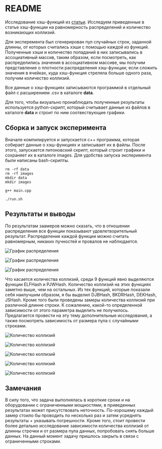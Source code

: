 # README

Исследование хэш-функций из [статьи](https://www.partow.net/programming/hashfunctions/#AvailableHashFunctions). Исследуем приведенные в статье 
хэш-функции на равномерность распределений и количество возникающих коллизий. 

Для эксперемента был сгенерирован пул случайных строк, заданной длинны, от которых считались хэши с помощью каждой из функций. Полученные
хэши и количество попаданий в них записывались в ассоциативный массив, таким образом, если посмотреть, как распределились значения в 
ассоциативном массиве, мы получим представление о плотности распределения хэш-функции; если сложить значения в ячейках, куда хэш-функция стреляла
больше одного раза, получим количество коллизий.

Все данные о хэш-функциях записываются программой в отдельный файл с расширением .csv в каталоге __data__. 

Для того, чтобы визуально пронаблюдать полученные результаты используется python-скрипт, который считывает данные из файлов в каталоге __data__ и 
строит по ним соотвествующие графики.

## Сборка и запуск эксперимента

Вначале компилируется и запускается c++ программа, которая собирает данные о хэш-функциях и записывает их в файлы. После этого, запускается питоновский
скрипт, который строит графики и сохраняет их в каталоге images. Для удобства запуска эксперимента были написаны bash-скрипты.

```
rm -rf data
rm -rf images
mkdir data
mkdir images

g++ main.cpp

./run.sh
```

## Результаты и выводы

По результатам заамеров можно сказать, что в отношении распределения все функции показывают удовлетворительный результат. Распределение каждой 
функции можно считать равномерным, никаких пучностей и провалов не наблюдается.

![График распределения](/images/distribution_APHash_50000.png)

![График распределения](/images/distribution_PJWHash_50000.png)

![График распределения](/images/distribution_SDBMHash_50000.png)

Что касается количества коллизий, среди 9 функций явно выделяются функции ELFHash и PJWHash. Количество коллизий на этих функциях заметно выше, чем
на остальных. Из тех функций, которые показали себя наилучшим образом, я бы выделил DJBHash, BKDRHash, DEKHash, JSHash. Кроме того
были проведены замеры количества коллизий при различной длинне строки. К сожалению, какой-то определенной зависимости от этого параметра
выделить не получилось. Предлагается провести на эту тему дополнительные исследования, а также посмотреть зависимость от размера
пула с случайными строками.

![Количество коллизий](/images/collisions_30000.png)

![Количество коллизий](/images/collisions_35000.png)

![Количество коллизий](/images/collisions_40000.png)

![Количество коллизий](/images/collisions_45000.png)

![Количество коллизий](/images/collisions_50000.png)

## Замечания

В силу того, что задача выполнялась в короткие сроки и на оборудовании с ограниченными мощностями, в приведенных результатах может присутствовать
неточность. По-хорошему каждый замер стоило бы проводить по несколько раз и затем усреднять результаты + указывать погрешности. Кроме того, стоит
провести более детально исследование зависимости количества коллизий от длинны строчки и от размера пула данных, попробовать снять больше данных.
На данный момент задачу пришлось закрыть в связи с ограниченными строками.